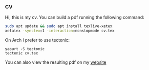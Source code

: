 ### CV

Hi, this is my cv. You can build a pdf running the following command:

```bash
sudo apt update && sudo apt install texlive-xetex
xelatex -synctex=1 -interaction=nonstopmode cv.tex
```

On Arch I prefer to use tectonic:
```
yaourt -S tectonic
tectonic cv.tex
```

You can also view the resulting pdf on my [website](https://mauri870.github.io)
